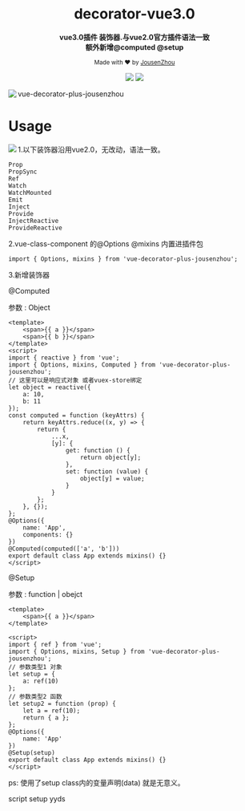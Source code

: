 <div align="center">
<h1>decorator-vue3.0</h1>
<p>
  <strong>vue3.0插件 装饰器.与vue2.0官方插件语法一致</strong><br>
  <strong>额外新增@computed @setup</strong>
</p>
<p>
  <sub>Made with ❤︎ by
    <a href="https://github.com/JousenZhou">JousenZhou</a>
  </sub>
</p>
<p>
<a href="https://github.com/JousenZhou/CDNPlugins-webpack"><img src="https://img.shields.io/badge/Github Page-JousenZhou-yellow" /></a>
<a href="https://github.com/JousenZhou"><img src="https://img.shields.io/badge/Author-Jousen-blueviolet" /></a>
</div>



<img align="left"   src="https://img.shields.io/badge/npm包名称-green" >vue-decorator-plus-jousenzhou

# Usage 

<img align="left"   src="https://img.shields.io/badge/example-green" >



1.以下装饰器沿用vue2.0，无改动，语法一致。

```
Prop
PropSync
Ref
Watch
WatchMounted
Emit
Inject 
Provide 
InjectReactive
ProvideReactive 
```

2.vue-class-component 的@Options  @mixins 内置进插件包

```
import { Options, mixins } from 'vue-decorator-plus-jousenzhou';
```

3.新增装饰器

@Computed

参数 : Object

```vue
<template>
    <span>{{ a }}</span>
    <span>{{ b }}</span>
</template>
<script>
import { reactive } from 'vue';
import { Options, mixins, Computed } from 'vue-decorator-plus-jousenzhou';
// 这里可以是响应式对象 或者vuex-store绑定
let object = reactive({
    a: 10,
    b: 11
});
const computed = function (keyAttrs) {
    return keyAttrs.reduce((x, y) => {
        return {
            ...x,
            [y]: {
                get: function () {
                    return object[y];
                },
                set: function (value) {
                    object[y] = value;
                }
            }
        };
    }, {});
};
@Options({
    name: 'App',
    components: {}
})
@Computed(computed(['a', 'b']))
export default class App extends mixins() {}
</script>
```

@Setup

参数 :  function | obejct

```vue
<template>
    <span>{{ a }}</span>
</template>

<script>
import { ref } from 'vue';
import { Options, mixins, Setup } from 'vue-decorator-plus-jousenzhou';
// 参数类型1 对象
let setup = {
    a: ref(10)
};
// 参数类型2 函数
let setup2 = function (prop) {
    let a = ref(10);
    return { a };
};
@Options({
    name: 'App'
})
@Setup(setup)
export default class App extends mixins() {}
</script>
```

ps: 使用了setup class内的变量声明(data) 就是无意义。



script setup       yyds

